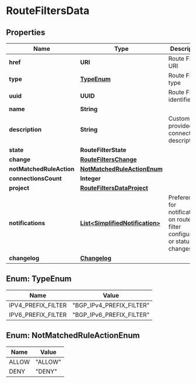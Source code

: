 

# RouteFiltersData


## Properties

| Name | Type | Description | Notes |
|------------ | ------------- | ------------- | -------------|
|**href** | **URI** | Route Filter URI |  [optional] |
|**type** | [**TypeEnum**](#TypeEnum) | Route Filter type |  [optional] |
|**uuid** | **UUID** | Route Filter identifier |  [optional] |
|**name** | **String** |  |  [optional] |
|**description** | **String** | Customer-provided connection description |  [optional] |
|**state** | **RouteFilterState** |  |  [optional] |
|**change** | [**RouteFiltersChange**](RouteFiltersChange.md) |  |  [optional] |
|**notMatchedRuleAction** | [**NotMatchedRuleActionEnum**](#NotMatchedRuleActionEnum) |  |  [optional] |
|**connectionsCount** | **Integer** |  |  [optional] |
|**project** | [**RouteFiltersDataProject**](RouteFiltersDataProject.md) |  |  [optional] |
|**notifications** | [**List&lt;SimplifiedNotification&gt;**](SimplifiedNotification.md) | Preferences for notifications on route filter configuration or status changes |  [optional] |
|**changelog** | [**Changelog**](Changelog.md) |  |  [optional] |



## Enum: TypeEnum

| Name | Value |
|---- | -----|
| IPV4_PREFIX_FILTER | &quot;BGP_IPv4_PREFIX_FILTER&quot; |
| IPV6_PREFIX_FILTER | &quot;BGP_IPv6_PREFIX_FILTER&quot; |



## Enum: NotMatchedRuleActionEnum

| Name | Value |
|---- | -----|
| ALLOW | &quot;ALLOW&quot; |
| DENY | &quot;DENY&quot; |



